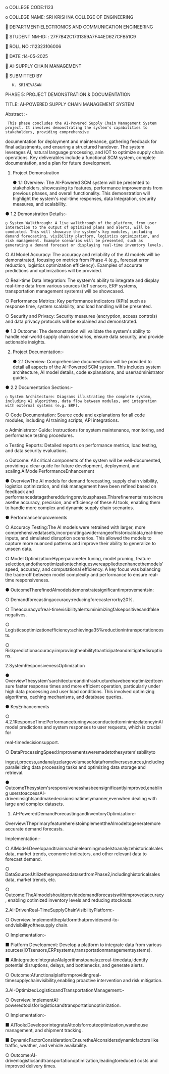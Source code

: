 o	COLLEGE CODE:1123



o	COLLEGE NAME: SRI KRISHNA COLLEGE OF ENGINEERING



	DEPARTMENT:ELECTRONICS AND COMMUNICATION ENGINEERING



	STUDENT NM-ID: : 27F7B42C1731359A7F44ED627CFB51C9





	ROLL NO :112323106006



	DATE :14-05-2025



	AI-SUPPLY CHAIN MANAGEMENT



	SUBMITTED BY

       K. SRINIVASAN





PHASE 5: PROJECT DEMONSTRATION & DOCUMENTATION

TITLE: AI-POWERED SUPPLY CHAIN MANAGEMENT SYSTEM 

 Abstract :-

     This phase concludes the AI-Powered Supply Chain Management System project. It involves demonstrating the system’s capabilities to stakeholders, providing comprehensive 

documentation for deployment and maintenance, gathering feedback for final adjustments, and ensuring a structured handover. The system leverages AI, natural language processing, and IOT to optimize supply chain operations. Key deliverables include a functional SCM system, complete documentation, and a plan for future development. 

1. Project Demonstration 

	● 1.1 Overview: The AI-Powered SCM system will be presented to stakeholders, showcasing its features, performance improvements from previous phases, and overall functionality. This demonstration will highlight the system's real-time responses, data Integration, security measures, and scalability. 

● 1.2 Demonstration Details:- 

	○ System Walkthrough: A live walkthrough of the platform, from user interaction to the output of optimized plans and alerts, will be conducted. This will showcase the system's key modules, including demand forecasting, visibility platform, logistics optimization, and risk management. Example scenarios will be presented, such as generating a demand forecast or displaying real-time inventory levels. 

○ AI Model Accuracy: The accuracy and reliability of the AI models will be demonstrated, focusing on metrics from Phase 4 (e.g., forecast error reduction, logistics optimization efficiency). Examples of accurate predictions and optimizations will be provided. 

○ Real-time Data Integration: The system's ability to integrate and display real-time data from various sources (IoT sensors, ERP systems, transportation management systems) will be showcased. 

○ Performance Metrics: Key performance indicators (KPIs) such as response time, 	system scalability, and load handling will be presented. 

○ Security and Privacy: Security measures (encryption, access controls) and data 	privacy protocols will be explained and demonstrated. 

● 1.3 Outcome: The demonstration will validate the system's ability to handle real-world supply chain scenarios, ensure data security, and provide actionable insights. 

2. Project Documentation:-

	● 2.1 Overview: Comprehensive documentation will be provided to detail all aspects of the AI-Powered SCM system. This includes system architecture, AI model details, code explanations, and user/administrator guides. 

● 2.2 Documentation Sections:- 

	○ System Architecture: Diagrams illustrating the complete system, including AI algorithms, data flow between modules, and integration with external systems (e.g. ERP). 

○ Code Documentation: Source code and explanations for all code modules, including AI training scripts, API integrations.

 

o	Administrator Guide: Instructions for system maintenance, monitoring, and 	performance testing procedures.

o	Testing Reports: Detailed reports on performance metrics, load testing, and data 	security evaluations.

o	Outcome: All critical components of the system will be well-documented, providing a clear guide for future development, deployment, and scaling.AIModelPerformanceEnhancement

●	 OverviewThe AI models for demand forecasting, supply chain visibility, logistics optimization, and risk management have been refined based on feedback and performancedatagatheredduringpreviousphases.Thisrefinementaimstoincreasethe accuracy, precision, and efficiency of these AI tools, enabling them to handle more complex and dynamic supply chain scenarios.

●	PerformanceImprovements

○	Accuracy Testing:The AI models were retrained with larger, more comprehensivedatasets,incorporatingawiderrangeofhistoricaldata,real-time inputs, and simulated disruption scenarios. This allowed the models to capture more nuanced patterns and improve their ability to generalize to unseen data.

○	 Model Optimization:Hyperparameter tuning, model pruning, feature selection,andotheroptimizationtechniqueswereappliedtoenhancethemodels' speed, accuracy, and computational efficiency. A key focus was balancing the trade-off between model complexity and performance to ensure real-time responsiveness.

●	OutcomeTherefinedAImodelsdemonstratesignificantimprovementsin:

○	Demandforecastingaccuracy:reducingforecasterrorby20%.

○	Theaccuracyofreal-timevisibilityalerts:minimizingfalsepositivesandfalse negatives.

○	Logisticsoptimizationefficiency:achievinga35%reductionintransportationcosts.

○	Riskpredictionaccuracy:improvingtheabilitytoanticipateandmitigatedisruptions.

2.SystemResponsivenessOptimization

●	OverviewThesystem'sarchitectureandinfrastructurehavebeenoptimizedtoensure faster response times and more efficient operation, particularly under high data processing and user load conditions. This involved optimizing algorithms, caching mechanisms, and database queries.

●	KeyEnhancements

○	4.2.1ResponseTime:PerformancetuningwasconductedtominimizelatencyinAI model predictions and system responses to user requests, which is crucial for

real-timedecisionsupport.





○	DataProcessingSpeed:Improvementsweremadetothesystem'sabilityto

 

ingest,process,andanalyzelargevolumesofdatafromdiversesources,including parallelizing data processing tasks and optimizing data storage and retrieval.

●	OutcomeThesystem'sresponsivenesshasbeensignificantlyimproved,enabling userstoaccessAI-driveninsightsandmakedecisionsinatimelymanner,evenwhen dealing with large and complex datasets.

1.	AI-PoweredDemandForecastingandInventoryOptimization:-

Overview:TheprimaryfeaturehereistoimplementtheAImodeltogeneratemore accurate demand forecasts.

Implementation:-

○	AIModel:Developandtrainmachinelearningmodelstoanalyzehistoricalsales data, market trends, economic indicators, and other relevant data to forecast demand.

○	DataSource:UtilizetheprepareddatasetfromPhase2,includinghistoricalsales data, market trends, etc.

○	Outcome:TheAImodelshouldprovidedemandforecastswithimprovedaccuracy, enabling optimized inventory levels and reducing stockouts.

2.AI-DrivenReal-TimeSupplyChainVisibilityPlatform:-

○	Overview:Implementtheplatformthatprovidesend-to-endvisibilityofthesupply chain.

○	Implementation:-

■	Platform Development: Develop a platform to integrate data from various sources(IOTsensors,ERPsystems,transportationmanagementsystems).

■	AIIntegration:IntegrateAIalgorithmstoanalyzereal-timedata,identify potential disruptions, delays, and bottlenecks, and generate alerts.

○	Outcome:Afunctionalplatformprovidingreal-timesupplychainvisibility,enabling proactive intervention and risk mitigation.

3.AI-OptimizedLogisticsandTransportationManagement:-

○	Overview:ImplementAI-poweredtoolsforlogisticsandtransportationoptimization.

○	Implementation:-

■	AITools:DeveloporintegrateAItoolsforrouteoptimization,warehouse management, and shipment tracking.

■	DynamicFactorConsideration:EnsuretheAIconsidersdynamicfactors like traffic, weather, and vehicle availability.

○	Outcome:AI-drivenlogisticsandtransportationoptimization,leadingtoreduced costs and improved delivery times.
